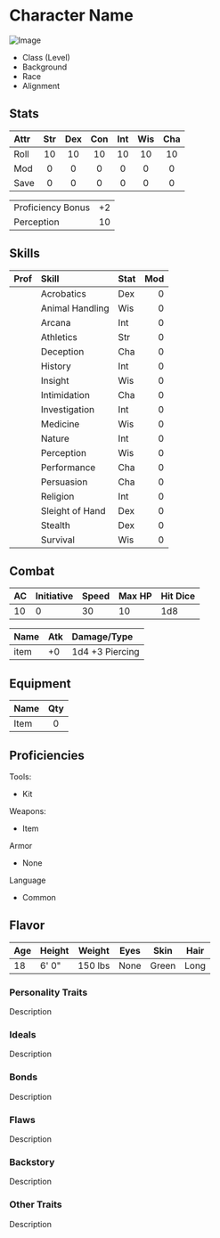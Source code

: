 # Character Name

![Image](http://path-to-image)

- Class (Level)
- Background
- Race
- Alignment

## Stats

|Attr | Str | Dex | Con | Int | Wis | Cha |
|:----|:---:|:---:|:---:|:---:|:---:|:---:|
|Roll | 10  | 10  | 10  | 10  | 10  | 10  |
|Mod  | 0   | 0   | 0   | 0   | 0   | 0   |
|Save | 0   | 0   | 0   | 0   | 0   | 0   |

|                   |    |
|:------------------|---:|
| Proficiency Bonus | +2 |
| Perception        | 10 |

## Skills

|Prof| Skill           | Stat | Mod |
|:--:|:----------------|:-----|----:|
|  | Acrobatics      | Dex  | 0  |
|  | Animal Handling | Wis  | 0  |
|  | Arcana          | Int  | 0  |
|  | Athletics       | Str  | 0  |
|  | Deception       | Cha  | 0  |
|  | History         | Int  | 0  |
|  | Insight         | Wis  | 0  |
|  | Intimidation    | Cha  | 0  |
|  | Investigation   | Int  | 0  |
|  | Medicine        | Wis  | 0  |
|  | Nature          | Int  | 0  |
|  | Perception      | Wis  | 0  |
|  | Performance     | Cha  | 0  |
|  | Persuasion      | Cha  | 0  |
|  | Religion        | Int  | 0  |
|  | Sleight of Hand | Dex  | 0  |
|  | Stealth         | Dex  | 0  |
|  | Survival        | Wis  | 0  |

## Combat

| AC | Initiative | Speed | Max HP | Hit Dice |
|:---|:-----------|:------|:-------|:---------|
| 10 | 0          | 30    | 10     | 1d8      |

| Name      | Atk| Damage/Type     |
|:----------|:---|:----------------|
| item      | +0 | 1d4 +3 Piercing |

## Equipment
| Name            | Qty|
|:----------------|:--:|
| Item            | 0  |


## Proficiencies
Tools:
 - Kit

Weapons:
 - Item

Armor
 - None
 
Language
 - Common
 
## Flavor

| Age | Height | Weight | Eyes  | Skin  | Hair  |
|-----|--------|--------|-------|-------|-------|
| 18  | 6' 0"  | 150 lbs| None  | Green | Long  |

### Personality Traits
Description

### Ideals
Description

### Bonds
Description

### Flaws
Description

### Backstory
Description

### Other Traits
Description